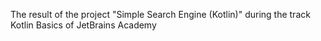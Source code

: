 The result of the project "Simple Search Engine (Kotlin)" during the track Kotlin Basics of JetBrains Academy
